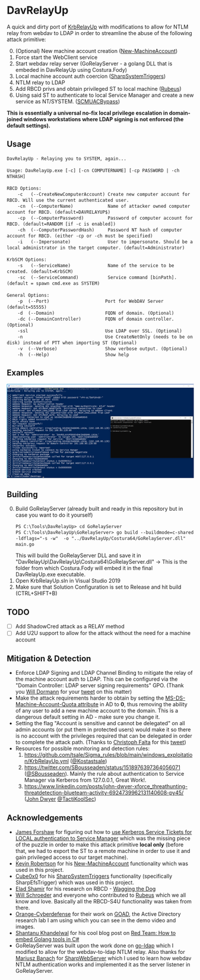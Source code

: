 
# DavRelayUp
A quick and dirty port of [KrbRelayUp](https://github.com/Dec0ne/KrbRelayUp) with modifications to allow for NTLM relay from webdav to LDAP in order to streamline the abuse of the following attack primitive:

0. (Optional) New machine account creation ([New-MachineAccount](https://github.com/Kevin-Robertson/Powermad/blob/master/Powermad.ps1)) 
1. Force start the WebClient service
2. Start webdav relay server (GoRelayServer - a golang DLL that is embeded in DavRelayUp using Costura.Fody)
3. Local machine account auth coercion ([SharpSystemTriggers](https://github.com/cube0x0/SharpSystemTriggers/tree/main/SharpEfsTrigger))
4. NTLM relay to LDAP
4. Add RBCD privs and obtain privileged ST to local machine ([Rubeus](https://github.com/GhostPack/Rubeus/))
5. Using said ST to authenticate to local Service Manager and create a new service as NT/SYSTEM. ([SCMUACBypass](https://gist.github.com/tyranid/c24cfd1bd141d14d4925043ee7e03c82))

**This is essentially a universal no-fix local privilege escalation in domain-joined windows workstations where LDAP signing is not enforced (the default settings).**


## Usage
```
DavRelayUp - Relaying you to SYSTEM, again...

Usage: DavRelayUp.exe [-c] [-cn COMPUTERNAME] [-cp PASSWORD | -ch NTHASH]

RBCD Options:
    -c   (--CreateNewComputerAccount) Create new computer account for RBCD. Will use the current authenticated user.
    -cn  (--ComputerName)             Name of attacker owned computer account for RBCD. (default=DAVRELAYUP$)
    -cp  (--ComputerPassword)         Password of computer account for RBCD. (default=RANDOM [if -c is enabled])
    -ch  (--ComputerPasswordHash)     Password NT hash of computer account for RBCD. (either -cp or -ch must be specified)
    -i   (--Impersonate)              User to impersonate. Should be a local administrator in the target computer. (default=Administrator)

KrbSCM Options:
    -s   (--ServiceName)              Name of the service to be created. (default=KrbSCM)
    -sc  (--ServiceCommand)           Service command [binPath]. (default = spawn cmd.exe as SYSTEM)

General Options:
    -p  (--Port)                     Port for WebDAV Server (default=55555)
    -d  (--Domain)                   FQDN of domain. (Optional)
    -dc (--DomainController)         FQDN of domain controller. (Optional)
    -ssl                             Use LDAP over SSL. (Optional)
    -n                               Use CreateNetOnly (needs to be on disk) instead of PTT when importing ST (Optional)
    -v  (--Verbose)                  Show verbose output. (Optional)
    -h  (--Help)                     Show help
```

## Examples

![example](Images/example_rbcd.png)


## Building

0. Build GoRelayServer (already built and ready in this repository but in case you want to do it yourself)
   ```
   PS C:\Tools\DavRelayUp> cd GoRelayServer
   PS C:\Tools\DavRelayUp\GoRelayServer> go build --buildmode=c-shared -ldflags="-s -w"  -o "../DavRelayUp/Costura64/GoRelayServer.dll" main.go
   ```
   This will build the GoRelayServer DLL and save it in "DavRelayUp\DavRelayUp\Costura64\GoRelayServer.dll" -> This is the folder from which Costura.Fody will embed it in the final DavRelayUp.exe executable.
1. Open KrbRelayUp.sln in Visual Studio 2019
2. Make sure that Solution Configuration is set to Release and hit build (CTRL+SHIFT+B)

## TODO
- [ ] Add ShadowCred attack as a RELAY method
- [ ] Add U2U support to allow for the attack without the need for a machine account

## Mitigation & Detection
* Enforce LDAP Signing and LDAP Channel Binding to mitigate the relay of the machine account auth to LDAP. This can be configured via the "Domain Controller: LDAP server signing requirements" GPO. (Thank you [Will Dormann](https://twitter.com/wdormann) for your [tweet](https://twitter.com/wdormann/status/1518999885550440451) on this matter)
* Make the attack requirements harder to obtain by setting the [MS-DS-Machine-Account-Quota attribute](https://docs.microsoft.com/en-us/windows/win32/adschema/a-ms-ds-machineaccountquota) in AD to **0**, thus removing the ability of any user to add a new machine account to the domain. This is a dangerous default setting in AD - make sure you change it.
* Setting the flag "Account is sensitive and cannot be delegated" on all admin accounts (or put them in protected users) would make it so there is no account with the privileges required that can be delegated in order to complete the attack path. (Thanks to [Christoph Falta](https://twitter.com/cfalta) for this [tweet](https://twitter.com/cfalta/status/1519309206230339585))
* Resources for possible monitoring and detection rules:
    1. https://github.com/tsale/Sigma_rules/blob/main/windows_exploitation/KrbRelayUp.yml ([@Kostastsale](https://twitter.com/Kostastsale))
    2. https://twitter.com/SBousseaden/status/1518976397364056071 ([@SBousseaden](https://twitter.com/SBousseaden)). Mainly the rule about authentication to Service Manager via Kerberos from 127.0.0.1, Great Work!.
    3. https://www.linkedin.com/posts/john-dwyer-xforce_threathunting-threatdetection-blueteam-activity-6924739962131140608-py45/ ([John Dwyer](https://www.linkedin.com/in/john-dwyer-xforce/) [@TactiKoolSec](https://twitter.com/TactiKoolSec))


## Acknowledgements
* [James Forshaw](https://twitter.com/tiraniddo) for figuring out how to [use Kerberos Service Tickets for LOCAL authentication to Service Manager](https://gist.github.com/tyranid/c24cfd1bd141d14d4925043ee7e03c82) which was the missing piece of the puzzle in order to make this attack primitive **local only** (before that, we had to export the ST to a remote machine in order to use it and gain privileged access to our target machine). 
* [Kevin Robertson](https://twitter.com/kevin_robertson) for his [New-MachineAccount](https://github.com/Kevin-Robertson/Powermad/blob/master/Powermad.ps1) functionality which was used in this project.
* [Cube0x0](https://twitter.com/cube0x0) for his [SharpSystemTriggers](https://github.com/cube0x0/SharpSystemTriggers/tree/main/SharpEfsTrigger) functionality (specifically SharpEfsTrigger) which was used in this project.
* [Elad Shamir](https://twitter.com/elad_shamir) for his research on RBCD - [Wagging the Dog](https://shenaniganslabs.io/2019/01/28/Wagging-the-Dog.html)
* [Will Schroeder](https://twitter.com/harmj0y) and everyone who contributed to [Rubeus](https://github.com/GhostPack/Rubeus/) which we all know and love. Basically all the RBCD-S4U functionality was taken from there.
* [Orange-Cyberdefense](https://github.com/Orange-Cyberdefense) for their work on [GOAD](https://github.com/Orange-Cyberdefense/GOAD), the Active Directory research lab I am using which you can see in the demo video and images.
* [Shantanu Khandelwal](https://twitter.com/shantanukhande) for his cool blog post on [Red Team: How to embed Golang tools in C#](https://medium.com/@shantanukhande/red-team-how-to-embed-golang-tools-in-c-e269bf33876a)
* GoRelayServer was built upon the work done on [go-ldap](https://github.com/go-ldap/ldap) which I modified to allow for the webdav-to-ldap NTLM relay. Also thanks for [Mariusz Banach](https://twitter.com/mariuszbit) for [SharpWebServer](https://github.com/mgeeky/SharpWebServer) which I used to learn how webdav NTLM authentication works and implemented it as the server listener in GoRelayServer.